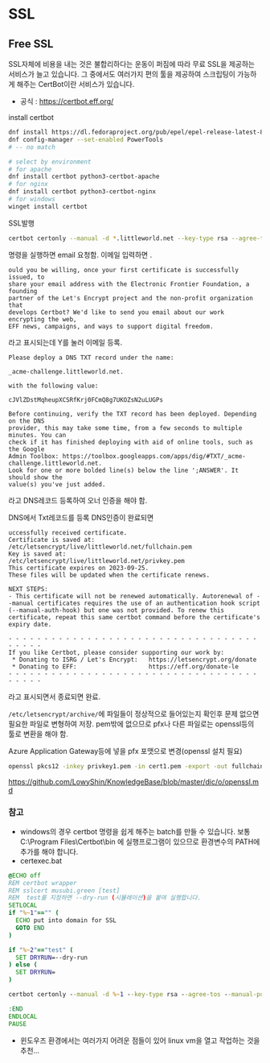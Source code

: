 # SSL

## Free SSL

SSL자체에 비용을 내는 것은 불합리하다는 운동이 퍼짐에 따라 무료 SSL을 제공하는 서비스가 늘고 있습니다. 
그 중에서도 여러가지 편의 툴을 제공하여 스크립팅이 가능하게 해주는 CertBot이란 서비스가 있습니다.

- 공식 : https://certbot.eff.org/

install certbot
```sh
dnf install https://dl.fedoraproject.org/pub/epel/epel-release-latest-8.noarch.rpm  
dnf config-manager --set-enabled PowerTools
# -- no match

# select by environment
# for apache
dnf install certbot python3-certbot-apache
# for nginx
dnf install certbot python3-certbot-nginx
# for windows
winget install certbot
```

SSL발행
```sh
certbot certonly --manual -d *.littleworld.net --key-type rsa --agree-tos --manual-public-ip-logging-ok
```
명령을 실행하면 email 요청함. 이메일 입력하면 . 
```
ould you be willing, once your first certificate is successfully issued, to
share your email address with the Electronic Frontier Foundation, a founding
partner of the Let's Encrypt project and the non-profit organization that
develops Certbot? We'd like to send you email about our work encrypting the web,
EFF news, campaigns, and ways to support digital freedom.
```
라고 표시되는데 Y를 눌러 이메일 등록. 

```
Please deploy a DNS TXT record under the name:

_acme-challenge.littleworld.net.

with the following value:

cJVlZDstMqheupXCSRfKrj0FCmQ8g7UKOZsN2uLUGPs

Before continuing, verify the TXT record has been deployed. Depending on the DNS
provider, this may take some time, from a few seconds to multiple minutes. You can
check if it has finished deploying with aid of online tools, such as the Google
Admin Toolbox: https://toolbox.googleapps.com/apps/dig/#TXT/_acme-challenge.littleworld.net.
Look for one or more bolded line(s) below the line ';ANSWER'. It should show the
value(s) you've just added.
```
라고 DNS레코드 등록하여 오너 인증을 해야 함. 

DNS에서 Txt레코드를 등록
DNS인증이 완료되면 
```
uccessfully received certificate.
Certificate is saved at: /etc/letsencrypt/live/littleworld.net/fullchain.pem
Key is saved at:         /etc/letsencrypt/live/littleworld.net/privkey.pem
This certificate expires on 2023-09-25.
These files will be updated when the certificate renews.

NEXT STEPS:
- This certificate will not be renewed automatically. Autorenewal of --manual certificates requires the use of an authentication hook script (--manual-auth-hook) but one was not provided. To renew this certificate, repeat this same certbot command before the certificate's expiry date.

- - - - - - - - - - - - - - - - - - - - - - - - - - - - - - - - - - - - - - - -
If you like Certbot, please consider supporting our work by:
 * Donating to ISRG / Let's Encrypt:   https://letsencrypt.org/donate
 * Donating to EFF:                    https://eff.org/donate-le
- - - - - - - - - - - - - - - - - - - - - - - - - - - - - - - - - - - - - - - -
```
라고 표시되면서 종료되면 완료. 

`/etc/letsencrypt/archive/`에 파일들이 정상적으로 들어있는지 확인후 문제 없으면 필요한 파일로 변형하여 저장. 
pem밖에 없으므로 pfx나 다른 파일로는 openssl등의 툴로 변환을 해야 함.

Azure Application Gateway등에 넣을 pfx 포맷으로 변경(openssl 설치 필요)
```sh
openssl pkcs12 -inkey privkey1.pem -in cert1.pem -export -out fullchain.pfx
```

https://github.com/LowyShin/KnowledgeBase/blob/master/dic/o/openssl.md

### 참고

- windows의 경우 certbot 명령을 쉽게 해주는 batch를 만들 수 있습니다. 보통 C:\Program Files\Certbot\bin 에 실행프로그램이 있으므로 환경변수의 PATH에 추가를 해야 합니다.
- certexec.bat
```bat
@ECHO off
REM certbot wrapper
REM sslcert musubi.green [test]
REM  test를 지정하면 --dry-run (시뮬레이션)을 붙여 실행합니다.
SETLOCAL
if "%~1"=="" (
  ECHO put into domain for SSL
  GOTO END
)

if "%~2"=="test" (
  SET DRYRUN=--dry-run
) else (
  SET DRYRUN=
)

certbot certonly --manual -d %~1 --key-type rsa --agree-tos --manual-public-ip-logging-ok --manual-auth-hook certbot-preauth.cmd --manual-cleanup-hook certbot-postauth.cmd %DRYRUN%

:END
ENDLOCAL
PAUSE
```
- 윈도우즈 환경에서는 여러가지 어려운 점들이 있어 linux vm을 열고 작업하는 것을 추천...


